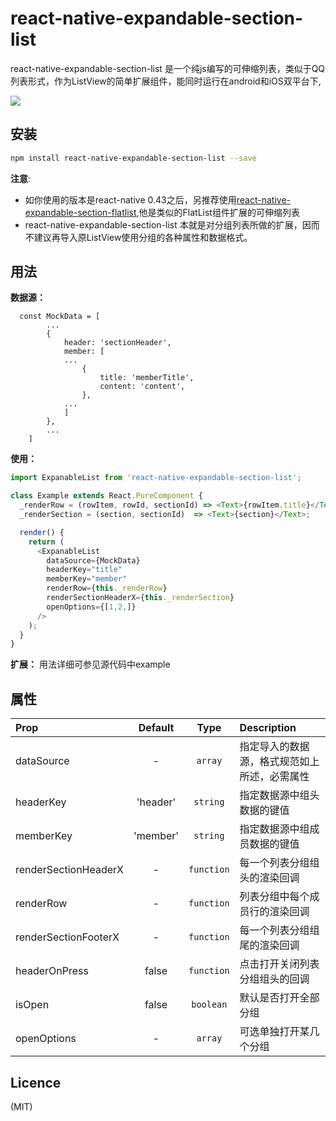 react-native-expandable-section-list
================================================
  
react-native-expandable-section-list 是一个纯js编写的可伸缩列表，类似于QQ列表形式，作为ListView的简单扩展组件，能同时运行在android和iOS双平台下,

![](https://github.com/cuiyueshuai/react-native-expandable-section-list/raw/master/showCase.gif)

安装
----------------------------------------------

```bash
npm install react-native-expandable-section-list --save
```

**注意**: 
 
 * 如你使用的版本是react-native 0.43之后，另推荐使用[react-native-expandable-section-flatlist](https://github.com/cuiyueshuai/react-native-expandable-section-flatlist),他是类似的FlatList组件扩展的可伸缩列表
 * react-native-expandable-section-list 本就是对分组列表所做的扩展，因而不建议再导入原ListView使用分组的各种属性和数据格式。

用法
--------------------------------------------

**数据源：**

```
  const MockData = [
        ...
        {
            header: 'sectionHeader',
            member: [
            ...
                {
                    title: 'memberTitle',
                    content: 'content',
                },
            ...
            ]
        },
        ...
    ]
```

**使用：**

```javascript
import ExpanableList from 'react-native-expandable-section-list';

class Example extends React.PureComponent {
  _renderRow = (rowItem, rowId, sectionId) => <Text>{rowItem.title}</Text>;
  _renderSection = (section, sectionId)  => <Text>{section}</Text>;

  render() {
    return (
      <ExpanableList
        dataSource={MockData}
        headerKey="title"
        memberKey="member"
        renderRow={this._renderRow}
        renderSectionHeaderX={this._renderSection}
        openOptions={[1,2,]}
      />
    );
  }
}
```
**扩展：** 用法详细可参见源代码中example


属性
-------------------------------------------

| Prop  | Default  | Type | Description |
| :------------ |:---------------:| :---------------:| :-----|
| dataSource | - | `array` | 指定导入的数据源，格式规范如上所述，必需属性 |
| headerKey | 'header' | `string` | 指定数据源中组头数据的键值 |
| memberKey | 'member' | `string` | 指定数据源中组成员数据的键值 |
| renderSectionHeaderX | - | `function` | 每一个列表分组组头的渲染回调 |
| renderRow | - | `function` | 列表分组中每个成员行的渲染回调 |
| renderSectionFooterX | - | `function` | 每一个列表分组组尾的渲染回调 |
| headerOnPress | false | `function` | 点击打开关闭列表分组组头的回调 |
| isOpen | false | `boolean` | 默认是否打开全部分组 |
| openOptions | - | `array` | 可选单独打开某几个分组 |


Licence
-------------------------------------------

(MIT)


